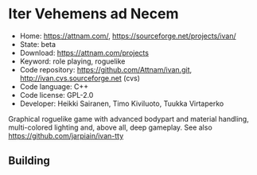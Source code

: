 # Iter Vehemens ad Necem

- Home: https://attnam.com/, https://sourceforge.net/projects/ivan/
- State: beta
- Download: https://attnam.com/projects
- Keyword: role playing, roguelike
- Code repository: https://github.com/Attnam/ivan.git, http://ivan.cvs.sourceforge.net (cvs)
- Code language: C++
- Code license: GPL-2.0
- Developer: Heikki Sairanen, Timo Kiviluoto, Tuukka Virtaperko

Graphical roguelike game with advanced bodypart and material handling, multi-colored lighting and, above all, deep gameplay.
See also https://github.com/jarpiain/ivan-tty

## Building
